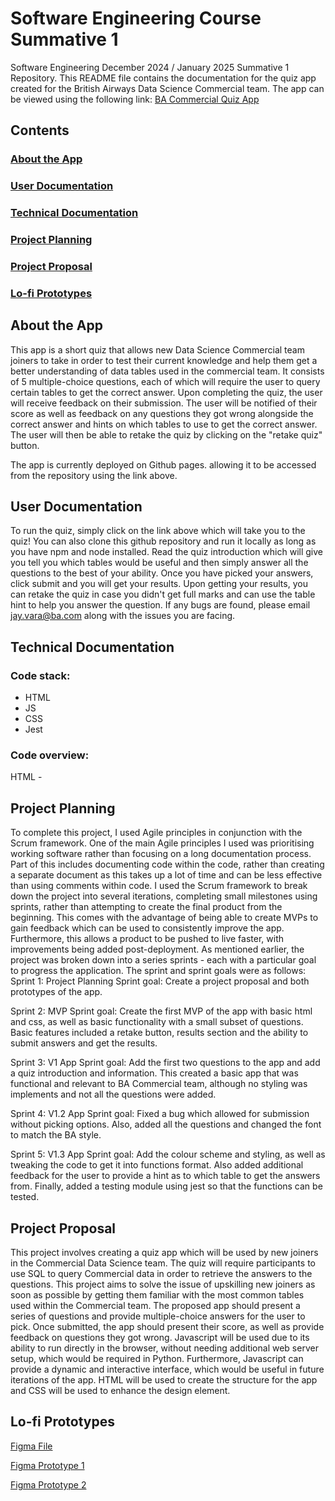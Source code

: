 # Software Engineering Course Summative 1
Software Engineering December 2024 / January 2025 Summative 1 Repository.
This README file contains the documentation for the quiz app created for the British Airways Data Science Commercial team.
The app can be viewed using the following link:
[BA Commercial Quiz App](https://jayvara77.github.io/SE-summ1-project/)

## Contents
### [About the App](#about-the-app)
### [User Documentation](#user-documentation)
### [Technical Documentation](#technical-documentation)
### [Project Planning](#project-planning)
### [Project Proposal](#project-proposal)
### [Lo-fi Prototypes](#lo-fi-prototypes)

## About the App
This app is a short quiz that allows new Data Science Commercial team joiners to take in order to test their current knowledge and help them get a better understanding of data tables used in the commercial team. It consists of 5 multiple-choice questions, each of which will require the user to query certain tables to get the correct answer. Upon completing the quiz, the user will receive feedback on their submission. The user will be notified of their score as well as feedback on any questions they got wrong alongside the correct answer and hints on which tables to use to get the correct answer. The user will then be able to retake the quiz by clicking on the "retake quiz" button.

The app is currently deployed on Github pages. allowing it to be accessed from the repository using the link above.

## User Documentation
To run the quiz, simply click on the link above which will take you to the quiz! You can also clone this github repository and run it locally as long as you have npm and node installed. Read the quiz introduction which will give you tell you which tables would be useful and then simply answer all the questions to the best of your ability. Once you have picked your answers, click submit and you will get your results. Upon getting your results, you can retake the quiz in case you didn't get full marks and can use the table hint to help you answer the question. If any bugs are found, please email jay.vara@ba.com along with the issues you are facing.

## Technical Documentation
### Code stack:
- HTML
- JS
- CSS
- Jest

### Code overview:
HTML - 

## Project Planning
To complete this project, I used Agile principles in conjunction with the Scrum framework. One of the main Agile principles I used was prioritising working software rather than focusing on a long documentation process. Part of this includes documenting code within the code, rather than creating a separate document as this takes up a lot of time and can be less effective than using comments within code. I used the Scrum framework to break down the project into several iterations, completing small milestones using sprints, rather than attempting to create the final product from the beginning. This comes with the advantage of being able to create MVPs to gain feedback which can be used to consistently improve the app. Furthermore, this allows a product to be pushed to live faster, with improvements being added post-deployment.
As mentioned earlier, the project was broken down into a series sprints - each with a particular goal to progress the application. The sprint and sprint goals were as follows:
Sprint 1: Project Planning
Sprint goal: Create a project proposal and both prototypes of the app.

Sprint 2: MVP
Sprint goal: Create the first MVP of the app with basic html and css, as well as basic functionality with a small subset of questions. Basic features included a retake button, results section and the ability to submit answers and get the results.

Sprint 3: V1 App
Sprint goal: Add the first two questions to the app and add a quiz introduction and information. This created a basic app that was functional and relevant to BA Commercial team, although no styling was implements and not all the questions were added.

Sprint 4: V1.2 App
Sprint goal: Fixed a bug which allowed for submission without picking options. Also, added all the questions and changed the font to match the BA style.

Sprint 5: V1.3 App
Sprint goal: Add the colour scheme and styling, as well as tweaking the code to get it into functions format. Also added additional feedback for the user to provide a hint as to which table to get the answers from. Finally, added a testing module using jest so that the functions can be tested.


## Project Proposal
This project involves creating a quiz app which will be used by new joiners in the Commercial Data Science team. The quiz will require participants to use SQL to query Commercial data in order to retrieve the answers to the questions. This project aims to solve the issue of upskilling new joiners as soon as possible by getting them familiar with the most common tables used within the Commercial team. The proposed app should present a series of questions and provide multiple-choice answers for the user to pick. Once submitted, the app should present their score, as well as provide feedback on questions they got wrong. Javascript will be used due to its ability to run directly in the browser, without needing additional web server setup, which would be required in Python. Furthermore, Javascript can provide a dynamic and interactive interface, which would be useful in future iterations of the app. HTML will be used to create the structure for the app and CSS will be used to enhance the design element.

## Lo-fi Prototypes
[Figma File](https://www.figma.com/design/olgE7OLUvEObJ8tJKlZfDi/Quiz_App_Prototype?node-id=0-1&t=sRhBFr8xsGT2VL0I-1)

[Figma Prototype 1](https://www.figma.com/proto/olgE7OLUvEObJ8tJKlZfDi/Quiz_App_Prototype?node-id=1-2&t=HUWEvItwD0lRnqA4-1&starting-point-node-id=1%3A2)

[Figma Prototype 2](https://www.figma.com/proto/olgE7OLUvEObJ8tJKlZfDi/Quiz_App_Prototype?node-id=5-2&t=sRhBFr8xsGT2VL0I-1)
